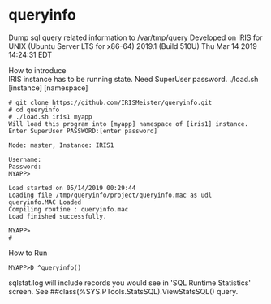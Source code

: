 # queryinfo
Dump sql query related information to /var/tmp/query
Developed on IRIS for UNIX (Ubuntu Server LTS for x86-64) 2019.1 (Build 510U) Thu Mar 14 2019 14:24:31 EDT

How to introduce  
IRIS instance has to be running state.
Need SuperUser password.
./load.sh [instance] [namespace]
```
# git clone https://github.com/IRISMeister/queryinfo.git  
# cd queryinfo  
# ./load.sh iris1 myapp
Will load this program into [myapp] namespace of [iris1] instance.
Enter SuperUser PASSWORD:[enter password]  

Node: master, Instance: IRIS1  

Username:  
Password:  
MYAPP>  
  
Load started on 05/14/2019 00:29:44  
Loading file /tmp/queryinfo/project/queryinfo.mac as udl  
queryinfo.MAC Loaded  
Compiling routine : queryinfo.mac  
Load finished successfully.  

MYAPP>  
#
```

How to Run  
```
MYAPP>D ^queryinfo()  
```

sqlstat.log will include records you would see in 'SQL Runtime Statistics' screen.
See ##class(%SYS.PTools.StatsSQL).ViewStatsSQL() query.
